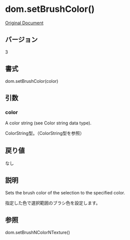 # dom.setBrushColor()

[Original Document](http://help.adobe.com/en_US/fireworks/cs/extend/WS5b3ccc516d4fbf351e63e3d1183c94856c-7aef.html)

## バージョン

3

## 書式

dom.setBrushColor(color)

## 引数

### color

A color string (see Color string data type).

ColorString型。（ColorString型を参照）

## 戻り値

なし

## 説明

Sets the brush color of the selection to the specified color.

指定した色で選択範囲のブラシ色を設定します。

## 参照

dom.setBrushNColorNTexture()
